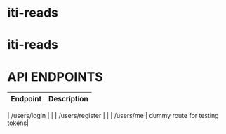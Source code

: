 # iti-reads
# iti-reads


# API ENDPOINTS
| Endpoint | Description |
| --- | --- |

| /users/login            | |
| /users/register         | |
| /users/me             | dummy route for testing tokens|

